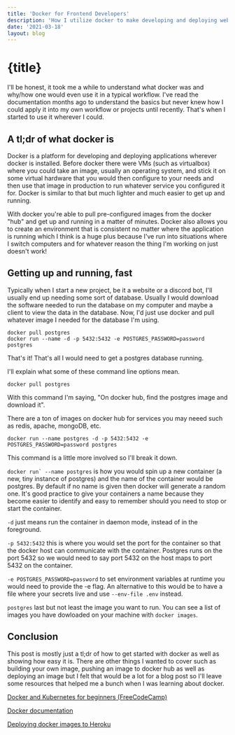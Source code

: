 ```yaml
---
title: 'Docker for Frontend Developers'
description: 'How I utilize docker to make developing and deploying websites easier'
date: '2021-03-18'
layout: blog
---
```


# {title}

I'll be honest, it took me a while to understand what docker was and why/how one would even use it in a typical workflow. I've read the documentation months ago to understand the basics but never knew how I could apply it into my own workflow or projects until recently. That's when I started to use it wherever I could.

## A tl;dr of what docker is

Docker is a platform for developing and deploying applications wherever docker is installed. Before docker there were VMs (such as virtualbox) where you could take an image, usually an operating system, and stick it on some virtual hardware that you would then configure to your needs and then use that image in production to run whatever service you configured it for. Docker is similar to that but much lighter and much easier to get up and running.

With docker you're able to pull pre-configured images from the docker "hub" and get up and running in a matter of minutes. Docker also allows you to create an environment that is consistent no matter where the application is running which I think is a huge plus because I've run into situations where I switch computers and for whatever reason the thing I'm working on just doesn't work!

## Getting up and running, fast

Typically when I start a new project, be it a website or a discord bot, I'll usually end up needing some sort of database. Usually I would download the software needed to run the database on my computer and maybe a client to view the data in the database. Now, I'd just use docker and pull whatever image I needed for the database I'm using.

```
docker pull postgres
docker run --name -d -p 5432:5432 -e POSTGRES_PASSWORD=password postgres
```

That's it! That's all I would need to get a postgres database running.

I'll explain what some of these command line options mean.

```
docker pull postgres
```

With this command I'm saying, "On docker hub, find the postgres image and download it".

There are a ton of images on docker hub for services you may neeed such as redis, apache, mongoDB, etc.

```
docker run --name postgres -d -p 5432:5432 -e POSTGRES_PASSWORD=password postgres
```

This command is a little more involved so I'll break it down.

`` docker run` --name postgres `` is how you would spin up a new container (a new, tiny instance of postgres) and the name of the container would be postgres. By default if no name is given then docker will generate a random one. It's good practice to give your containers a name because they become easier to identify and easy to remember should you need to stop or start the container.

`-d` just means run the container in daemon mode, instead of in the foreground.

`-p 5432:5432` this is where you would set the port for the container so that the docker host can communicate with the container. Postgres runs on the port 5432 so we would need to say port 5432 on the host maps to port 5432 on the container.

`-e POSTGRES_PASSWORD=password` to set environment variables at runtime you would need to provide the -e flag. An alternative to this would be to have a file where your secrets live and use `--env-file .env` instead.

`postgres` last but not least the image you want to run. You can see a list of images you have dowloaded on your machine with `docker images`.

## Conclusion

This post is mostly just a tl;dr of how to get started with docker as well as showing how easy it is. There are other things I wanted to cover such as building your own image, pushing an image to docker hub as well as deploying an image but I felt that would be a lot for a blog post so I'll leave some resources that helped me a bunch when I was learning about docker.

[Docker and Kubernetes for beginners (FreeCodeCamp)](https://www.youtube.com/watch?v=Wf2eSG3owoA&t=1999s)

[Docker documentation](https://docs.docker.com/reference/)

[Deploying docker images to Heroku](https://devcenter.heroku.com/categories/deploying-with-docker)
